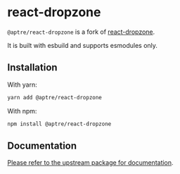 # react-dropzone

`@aptre/react-dropzone` is a fork of [react-dropzone](https://github.com/react-dropzone/react-dropzone).

It is built with esbuild and supports esmodules only.

## Installation

With yarn:

```bash
yarn add @aptre/react-dropzone
```

With npm:

```bash
npm install @aptre/react-dropzone
```

## Documentation

[Please refer to the upstream package for documentation](https://react-dropzone.js.org/).
